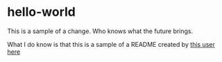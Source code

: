 # hello-world
This is a sample of a change.  Who knows what the future brings.

What I do know is that this is a sample of a README created by [this user here](https://github.com/neceri)
